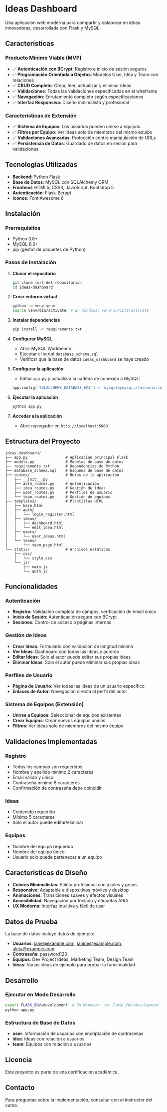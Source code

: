 # Ideas Dashboard

Una aplicación web moderna para compartir y colaborar en ideas innovadoras, desarrollada con Flask y MySQL.

## Características

### Producto Mínimo Viable (MVP)
- ✅ **Autenticación con BCrypt**: Registro e inicio de sesión seguros
- ✅ **Programación Orientada a Objetos**: Modelos User, Idea y Team con relaciones
- ✅ **CRUD Completo**: Crear, leer, actualizar y eliminar ideas
- ✅ **Validaciones**: Todas las validaciones especificadas en el wireframe
- ✅ **Navegación**: Enrutamiento completo según especificaciones
- ✅ **Interfaz Responsiva**: Diseño minimalista y profesional

### Características de Extensión
- ✅ **Sistema de Equipos**: Los usuarios pueden unirse a equipos
- ✅ **Filtros por Equipo**: Ver ideas solo de miembros del mismo equipo
- ✅ **Validaciones Avanzadas**: Protección contra manipulación de URLs
- ✅ **Persistencia de Datos**: Guardado de datos en sesión para validaciones

## Tecnologías Utilizadas

- **Backend**: Python Flask
- **Base de Datos**: MySQL con SQLAlchemy ORM
- **Frontend**: HTML5, CSS3, JavaScript, Bootstrap 5
- **Autenticación**: Flask-Bcrypt
- **Iconos**: Font Awesome 6

## Instalación

### Prerrequisitos
- Python 3.8+
- MySQL 8.0+
- pip (gestor de paquetes de Python)

### Pasos de Instalación

1. **Clonar el repositorio**
   ```bash
   git clone <url-del-repositorio>
   cd ideas-dashboard
   ```

2. **Crear entorno virtual**
   ```bash
   python -m venv venv
   source venv/bin/activate  # En Windows: venv\Scripts\activate
   ```

3. **Instalar dependencias**
   ```bash
   pip install -r requirements.txt
   ```

4. **Configurar MySQL**
   - Abrir MySQL Workbench
   - Ejecutar el script `database_schema.sql`
   - Verificar que la base de datos `ideas_dashboard` se haya creado

5. **Configurar la aplicación**
   - Editar `app.py` y actualizar la cadena de conexión a MySQL:
   ```python
   app.config['SQLALCHEMY_DATABASE_URI'] = 'mysql+pymysql://usuario:contraseña@localhost/ideas_dashboard'
   ```

6. **Ejecutar la aplicación**
   ```bash
   python app.py
   ```

7. **Acceder a la aplicación**
   - Abrir navegador en `http://localhost:5000`

## Estructura del Proyecto

```
ideas-dashboard/
├── app.py                 # Aplicación principal Flask
├── models.py              # Modelos de base de datos
├── requirements.txt       # Dependencias de Python
├── database_schema.sql    # Esquema de base de datos
├── routes/                # Rutas de la aplicación
│   ├── __init__.py
│   ├── auth_routes.py     # Autenticación
│   ├── idea_routes.py     # Gestión de ideas
│   ├── user_routes.py     # Perfiles de usuario
│   └── team_routes.py     # Gestión de equipos
├── templates/             # Plantillas HTML
│   ├── base.html
│   ├── auth/
│   │   └── login_register.html
│   ├── ideas/
│   │   ├── dashboard.html
│   │   └── edit_idea.html
│   ├── users/
│   │   └── user_ideas.html
│   └── teams/
│       └── team_page.html
└── static/                # Archivos estáticos
    ├── css/
    │   └── style.css
    └── js/
        ├── main.js
        └── auth.js
```

## Funcionalidades

### Autenticación
- **Registro**: Validación completa de campos, verificación de email único
- **Inicio de Sesión**: Autenticación segura con BCrypt
- **Sesiones**: Control de acceso a páginas internas

### Gestión de Ideas
- **Crear Ideas**: Formulario con validación de longitud mínima
- **Ver Ideas**: Dashboard con todas las ideas y autores
- **Editar Ideas**: Solo el autor puede editar sus propias ideas
- **Eliminar Ideas**: Solo el autor puede eliminar sus propias ideas

### Perfiles de Usuario
- **Página de Usuario**: Ver todas las ideas de un usuario específico
- **Enlaces de Autor**: Navegación directa al perfil del autor

### Sistema de Equipos (Extensión)
- **Unirse a Equipos**: Seleccionar de equipos existentes
- **Crear Equipos**: Crear nuevos equipos únicos
- **Filtros**: Ver ideas solo de miembros del mismo equipo

## Validaciones Implementadas

### Registro
- Todos los campos son requeridos
- Nombre y apellido mínimo 2 caracteres
- Email válido y único
- Contraseña mínimo 8 caracteres
- Confirmación de contraseña debe coincidir

### Ideas
- Contenido requerido
- Mínimo 5 caracteres
- Solo el autor puede editar/eliminar

### Equipos
- Nombre del equipo requerido
- Nombre del equipo único
- Usuario solo puede pertenecer a un equipo

## Características de Diseño

- **Colores Minimalistas**: Paleta profesional con azules y grises
- **Responsive**: Adaptable a dispositivos móviles y desktop
- **Animaciones**: Transiciones suaves y efectos visuales
- **Accesibilidad**: Navegación por teclado y etiquetas ARIA
- **UX Moderna**: Interfaz intuitiva y fácil de usar

## Datos de Prueba

La base de datos incluye datos de ejemplo:
- **Usuarios**: jane@example.com, janice@example.com, aleta@example.com
- **Contraseña**: password123
- **Equipos**: Dev Project Ideas, Marketing Team, Design Team
- **Ideas**: Varias ideas de ejemplo para probar la funcionalidad

## Desarrollo

### Ejecutar en Modo Desarrollo
```bash
export FLASK_ENV=development  # En Windows: set FLASK_ENV=development
python app.py
```

### Estructura de Base de Datos
- **user**: Información de usuarios con encriptación de contraseñas
- **idea**: Ideas con relación a usuarios
- **team**: Equipos con relación a usuarios

## Licencia

Este proyecto es parte de una certificación académica.

## Contacto

Para preguntas sobre la implementación, consultar con el instructor del curso.
